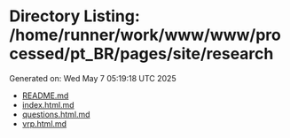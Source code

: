 # Directory Listing: /home/runner/work/www/www/processed/pt_BR/pages/site/research
Generated on: Wed May  7 05:19:18 UTC 2025

- [README.md](README.md)
- [index.html.md](index.html.md)
- [questions.html.md](questions.html.md)
- [vrp.html.md](vrp.html.md)
